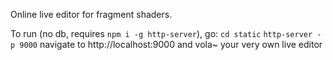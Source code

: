 Online live editor for fragment shaders.

To run (no db, requires `npm i -g http-server`), go: 
`cd static`
`http-server -p 9000`
navigate to http://localhost:9000 and vola~ your very own live editor
